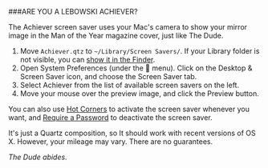 ###ARE YOU A LEBOWSKI ACHIEVER?

The Achiever screen saver uses your Mac's camera to show your mirror image in the Man of the Year magazine cover, just like The Dude.

1. Move `Achiever.qtz` to `~/Library/Screen Savers/`. If your Library folder is not visible, you can [show it in the Finder](http://support.apple.com/kb/PH18928?viewlocale=en_US).
2. Open System Preferences (under the  menu). Click on the Desktop & Screen Saver icon, and choose the Screen Saver tab.
3. Select Achiever from the list of available screen savers on the left.
4. Move your mouse over the preview image, and click the Preview button.

You can also use [Hot Corners](http://support.apple.com/kb/PH18796?viewlocale=en_US) to activate the screen saver whenever you want, and [Require a Password](http://support.apple.com/kb/PH18669?viewlocale=en_US) to deactivate the screen saver.

It's just a Quartz composition, so It should work with recent versions of OS X. However, your mileage may vary. There are no guarantees.

*The Dude abides.*
